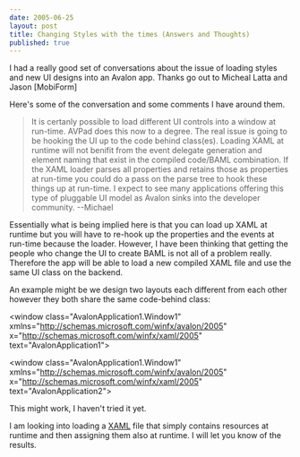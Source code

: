 ```yaml
---
date: 2005-06-25
layout: post
title: Changing Styles with the times (Answers and Thoughts)
published: true
---
```

I had a really good set of conversations about the issue of loading styles and new UI designs into an Avalon app. Thanks go out to Micheal Latta and Jason [MobiForm]<p />Here's some of the conversation and some comments I have around them.<p /><blockquote class="posterous_medium_quote"><p>It is certanly possible to load different UI controls into a window at run-time. AVPad does this now to a degree. The real issue is going to be hooking the UI up to the code behind class(es). Loading XAML at runtime will not benifit from the event delegate generation and element naming that exist in the compiled code/BAML combination. If the XAML loader parses all properties and retains those as properties at run-time you could do a pass on the parse tree to hook these things up at run-time. I expect to see many applications offering this type of pluggable UI model as Avalon sinks into the developer community. --Michael</p></blockquote><p>Essentially what is being implied here is that you can load up XAML at runtime but you will have to re-hook up the properties and the events at run-time because the loader. However, I have been thinking that getting the people who change the UI to create BAML is not all of a problem really. Therefore the app will be able to load a new compiled XAML file and use the same UI class on the backend.</p><p>An example might be we design two layouts each different from each other however they both share the same code-behind class:</p><p>&lt;window class="AvalonApplication1.Window1" xmlns="http://schemas.microsoft.com/winfx/avalon/2005" x="http://schemas.microsoft.com/winfx/xaml/2005" text="AvalonApplication1"&gt;<p />&lt;window class="AvalonApplication1.Window1" xmlns="http://schemas.microsoft.com/winfx/avalon/2005" x="http://schemas.microsoft.com/winfx/xaml/2005" text="AvalonApplication2"&gt; </p><p>This might work, I haven't tried it yet. </p><p>I am looking into loading a <a href="http://www.kinlan.co.uk/2005/06/changing-styles-with-times.html" rel="tag">XAML</a> file that simply contains resources at runtime and then assigning them also at runtime. I will let you know of the results.</p><div class="blogger-post-footer"><img class="posterous_download_image" src="https://blogger.googleusercontent.com/tracker/8109338-111972557582688527?l=www.kinlan.co.uk%2Findex.html" height="1" alt="" width="1" /></div>

